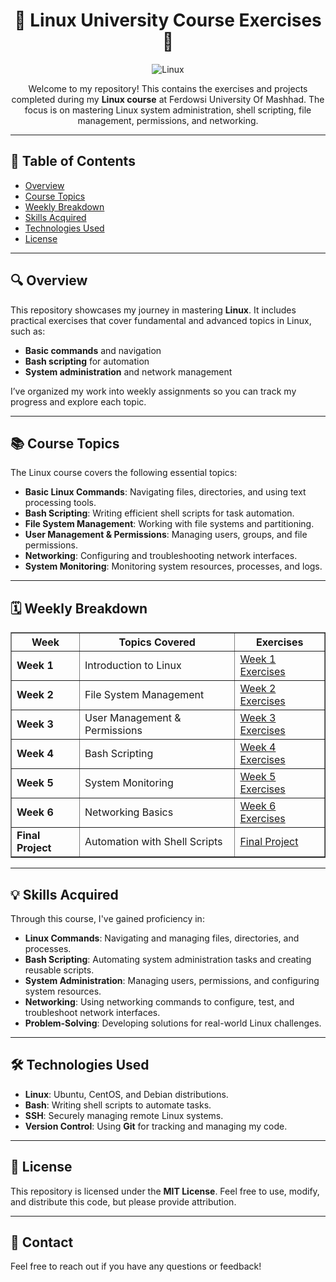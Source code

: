 <h1 align="center">🌟 Linux University Course Exercises 🌟</h1>

<p align="center">
  <img src="https://img.shields.io/badge/Linux-Exercises-blue?style=flat-square&logo=linux" alt="Linux">
</p>

<p align="center">
  Welcome to my repository! This contains the exercises and projects completed during my <strong>Linux course</strong> at Ferdowsi University Of Mashhad.
  The focus is on mastering Linux system administration, shell scripting, file management, permissions, and networking.
</p>

---

<h2>📖 Table of Contents</h2>

- <a href="#overview">Overview</a>
- <a href="#course-topics">Course Topics</a>
- <a href="#weekly-breakdown">Weekly Breakdown</a>
- <a href="#skills-acquired">Skills Acquired</a>
- <a href="#technologies-used">Technologies Used</a>
- <a href="#license">License</a>

---

<h2 id="overview">🔍 Overview</h2>

<p>
  This repository showcases my journey in mastering <strong>Linux</strong>. It includes practical exercises that cover fundamental and advanced topics in Linux, such as:
</p>

<ul>
  <li><strong>Basic commands</strong> and navigation</li>
  <li><strong>Bash scripting</strong> for automation</li>
  <li><strong>System administration</strong> and network management</li>
</ul>

<p>
  I’ve organized my work into weekly assignments so you can track my progress and explore each topic.
</p>

---

<h2 id="course-topics">📚 Course Topics</h2>

<p>The Linux course covers the following essential topics:</p>

<ul>
  <li><strong>Basic Linux Commands</strong>: Navigating files, directories, and using text processing tools.</li>
  <li><strong>Bash Scripting</strong>: Writing efficient shell scripts for task automation.</li>
  <li><strong>File System Management</strong>: Working with file systems and partitioning.</li>
  <li><strong>User Management & Permissions</strong>: Managing users, groups, and file permissions.</li>
  <li><strong>Networking</strong>: Configuring and troubleshooting network interfaces.</li>
  <li><strong>System Monitoring</strong>: Monitoring system resources, processes, and logs.</li>
</ul>

---

<h2 id="weekly-breakdown">🗓️ Weekly Breakdown</h2>

<table border="1" cellpadding="10">
  <thead>
    <tr>
      <th>Week</th>
      <th>Topics Covered</th>
      <th>Exercises</th>
    </tr>
  </thead>
  <tbody>
    <tr>
      <td><strong>Week 1</strong></td>
      <td>Introduction to Linux</td>
      <td><a href="./Week1">Week 1 Exercises</a></td>
    </tr>
    <tr>
      <td><strong>Week 2</strong></td>
      <td>File System Management</td>
      <td><a href="./Week2">Week 2 Exercises</a></td>
    </tr>
    <tr>
      <td><strong>Week 3</strong></td>
      <td>User Management & Permissions</td>
      <td><a href="./Week3">Week 3 Exercises</a></td>
    </tr>
    <tr>
      <td><strong>Week 4</strong></td>
      <td>Bash Scripting</td>
      <td><a href="./Week4">Week 4 Exercises</a></td>
    </tr>
    <tr>
      <td><strong>Week 5</strong></td>
      <td>System Monitoring</td>
      <td><a href="./Week5">Week 5 Exercises</a></td>
    </tr>
    <tr>
      <td><strong>Week 6</strong></td>
      <td>Networking Basics</td>
      <td><a href="./Week6">Week 6 Exercises</a></td>
    </tr>
    <tr>
      <td><strong>Final Project</strong></td>
      <td>Automation with Shell Scripts</td>
      <td><a href="./FinalProject">Final Project</a></td>
    </tr>
  </tbody>
</table>

---

<h2 id="skills-acquired">💡 Skills Acquired</h2>

<p>Through this course, I've gained proficiency in:</p>

<ul>
  <li><strong>Linux Commands</strong>: Navigating and managing files, directories, and processes.</li>
  <li><strong>Bash Scripting</strong>: Automating system administration tasks and creating reusable scripts.</li>
  <li><strong>System Administration</strong>: Managing users, permissions, and configuring system resources.</li>
  <li><strong>Networking</strong>: Using networking commands to configure, test, and troubleshoot network interfaces.</li>
  <li><strong>Problem-Solving</strong>: Developing solutions for real-world Linux challenges.</li>
</ul>

---

<h2 id="technologies-used">🛠️ Technologies Used</h2>

<ul>
  <li><strong>Linux</strong>: Ubuntu, CentOS, and Debian distributions.</li>
  <li><strong>Bash</strong>: Writing shell scripts to automate tasks.</li>
  <li><strong>SSH</strong>: Securely managing remote Linux systems.</li>
  <li><strong>Version Control</strong>: Using <strong>Git</strong> for tracking and managing my code.</li>
</ul>

---

<h2 id="license">📜 License</h2>

<p>This repository is licensed under the <strong>MIT License</strong>. Feel free to use, modify, and distribute this code, but please provide attribution.</p>

---

<h2>💬 Contact</h2>

<p>Feel free to reach out if you have any questions or feedback!</p>
